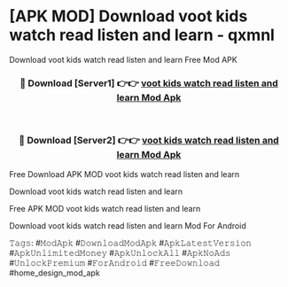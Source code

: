 # [APK MOD] Download  voot kids watch read listen and learn - qxmnl
Download voot kids watch read listen and learn Free Mod APK

<div align="center">
<h3>🔴 Download [Server1] 👉👉 <a href="https://apk-comot.site?title=voot_kids_watch_read_listen_and_learn">voot kids watch read listen and learn Mod Apk</a></h3><br>

<h3>🔴 Download [Server2] 👉👉 <a href="https://apk-comot.site?title=voot_kids_watch_read_listen_and_learn">voot kids watch read listen and learn Mod Apk</a></h3>
</div>


Free Download APK MOD voot kids watch read listen and learn

Download voot kids watch read listen and learn 

Free APK MOD voot kids watch read listen and learn 

Download voot kids watch read listen and learn Mod For Android

𝚃𝚊𝚐𝚜: #𝙼𝚘𝚍𝙰𝚙𝚔 #𝙳𝚘𝚠𝚗𝚕𝚘𝚊𝚍𝙼𝚘𝚍𝙰𝚙𝚔 #𝙰𝚙𝚔𝙻𝚊𝚝𝚎𝚜𝚝𝚅𝚎𝚛𝚜𝚒𝚘𝚗 #𝙰𝚙𝚔𝚄𝚗𝚕𝚒𝚖𝚒𝚝𝚎𝚍𝙼𝚘𝚗𝚎𝚢 #𝙰𝚙𝚔𝚄𝚗𝚕𝚘𝚌𝚔𝙰𝚕𝚕 #𝙰𝚙𝚔𝙽𝚘𝙰𝚍𝚜 #𝚄𝚗𝚕𝚘𝚌𝚔𝙿𝚛𝚎𝚖𝚒𝚞𝚖 #𝙵𝚘𝚛𝙰𝚗𝚍𝚛𝚘𝚒𝚍 #𝙵𝚛𝚎𝚎𝙳𝚘𝚠𝚗𝚕𝚘𝚊𝚍 #home_design_mod_apk